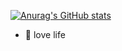 <!-- 标题 + 个人描述, emoji 取自: http://emojihomepage.com -->

  [![Anurag's GitHub stats](https://github-readme-stats.vercel.app/api?username=ligdy7)](https://github.com/anuraghazra/github-readme-stats)

- 🧩 love life

<!-- <p align="center">
  <img src="https://streak-stats.demolab.com?user=ligdy7&border_radius=0.4&card_width=700" />
</p> -->


